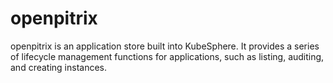 # openpitrix
    
openpitrix is an application store built into KubeSphere. It provides a series of lifecycle management functions for applications, such as listing, auditing, and creating instances.